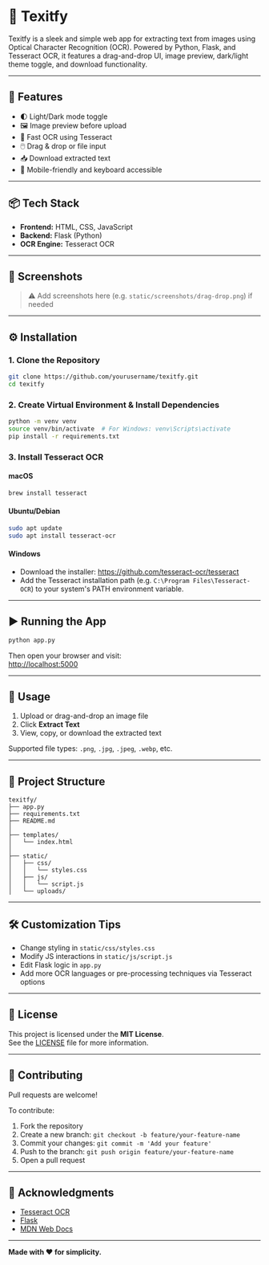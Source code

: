 # 📝 Texitfy

Texitfy is a sleek and simple web app for extracting text from images using Optical Character Recognition (OCR). Powered by Python, Flask, and Tesseract OCR, it features a drag-and-drop UI, image preview, dark/light theme toggle, and download functionality.

---

## 🚀 Features

- 🌓 Light/Dark mode toggle  
- 🖼️ Image preview before upload  
- 🧠 Fast OCR using Tesseract  
- 🖱️ Drag & drop or file input  
- 📥 Download extracted text  
- 📱 Mobile-friendly and keyboard accessible  

---

## 📦 Tech Stack

- **Frontend:** HTML, CSS, JavaScript  
- **Backend:** Flask (Python)  
- **OCR Engine:** Tesseract OCR  

---

## 📸 Screenshots

> ⚠️ Add screenshots here (e.g. `static/screenshots/drag-drop.png`) if needed

---

## ⚙️ Installation

### 1. Clone the Repository

```bash
git clone https://github.com/yourusername/texitfy.git
cd texitfy
```

### 2. Create Virtual Environment & Install Dependencies

```bash
python -m venv venv
source venv/bin/activate  # For Windows: venv\Scripts\activate
pip install -r requirements.txt
```

### 3. Install Tesseract OCR

#### macOS

```bash
brew install tesseract
```

#### Ubuntu/Debian

```bash
sudo apt update
sudo apt install tesseract-ocr
```

#### Windows

- Download the installer: https://github.com/tesseract-ocr/tesseract  
- Add the Tesseract installation path (e.g. `C:\Program Files\Tesseract-OCR`) to your system's PATH environment variable.

---

## ▶️ Running the App

```bash
python app.py
```

Then open your browser and visit:  
[http://localhost:5000](http://localhost:5000)

---

## 🧪 Usage

1. Upload or drag-and-drop an image file  
2. Click **Extract Text**  
3. View, copy, or download the extracted text  

Supported file types: `.png`, `.jpg`, `.jpeg`, `.webp`, etc.

---

## 📁 Project Structure

```
texitfy/
├── app.py
├── requirements.txt
├── README.md
│
├── templates/
│   └── index.html
│
├── static/
│   ├── css/
│   │   └── styles.css
│   ├── js/
│   │   └── script.js
│   └── uploads/
```

---

## 🛠️ Customization Tips

- Change styling in `static/css/styles.css`
- Modify JS interactions in `static/js/script.js`
- Edit Flask logic in `app.py`
- Add more OCR languages or pre-processing techniques via Tesseract options

---

## 📃 License

This project is licensed under the **MIT License**.  
See the [LICENSE](LICENSE) file for more information.

---

## 🙌 Contributing

Pull requests are welcome!

To contribute:

1. Fork the repository  
2. Create a new branch: `git checkout -b feature/your-feature-name`  
3. Commit your changes: `git commit -m 'Add your feature'`  
4. Push to the branch: `git push origin feature/your-feature-name`  
5. Open a pull request

---

## 🙏 Acknowledgments

- [Tesseract OCR](https://github.com/tesseract-ocr/tesseract)  
- [Flask](https://flask.palletsprojects.com/)  
- [MDN Web Docs](https://developer.mozilla.org/)  

---

**Made with ❤️ for simplicity.**
